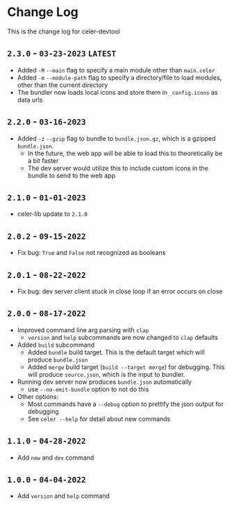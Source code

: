 # Change Log
This is the change log for celer-devtool

## `2.3.0` - `03-23-2023` `LATEST`
- Added `-M` `--main` flag to specify a main module other than `main.celer`
- Added `-m` `--module-path` flag to specify a directory/file to load modules, other than the current directory
- The bundler now loads local icons and store them in `_config.icons` as data urls

## `2.2.0` - `03-16-2023`
- Added `-z` `--gzip` flag to bundle to `bundle.json.gz`, which is a gzipped `bundle.json`.
  - In the future, the web app will be able to load this to theoretically be a bit faster
  - The dev server would utilize this to include custom icons in the bundle to send to the web app

## `2.1.0` - `01-01-2023`
- celer-lib update to `2.1.0`

## `2.0.2` - `09-15-2022`
- Fix bug: `True` and `False` not recognized as booleans

## `2.0.1` - `08-22-2022`
- Fix bug: dev server client stuck in close loop if an error occurs on close

## `2.0.0` - `08-17-2022`
- Improved command line arg parsing with `clap`
  - `version` and `help` subcommands are now changed to `clap` defaults
- Added `build` subcommand
  - Added `bundle` build target. This is the default target which will produce `bundle.json`
  - Added `merge` build target (`build --target merge`) for debugging. This will produce `source.json`, which is the input to bundler.
- Running dev server now produces `bundle.json` automatically
  - use `--no-emit-bundle` option to not do this
- Other options:
  - Most commands have a `--debug` option to prettify the json output for debugging
  - See `celer --help` for detail about new commands

## `1.1.0` - `04-28-2022`
- Add `new` and `dev` command

## `1.0.0` - `04-04-2022`
- Add `version` and `help` command
